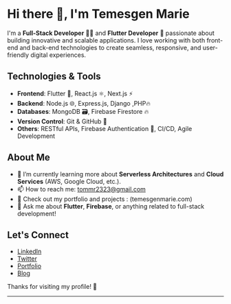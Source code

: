 # Hi there 👋, I'm Temesgen Marie

I'm a **Full-Stack Developer** 👨‍💻 and **Flutter Developer** 🦋 passionate about building innovative and scalable applications. I love working with both front-end and back-end technologies to create seamless, responsive, and user-friendly digital experiences.

## Technologies & Tools

- **Frontend**: Flutter 📱, React.js ⚛️, Next.js ⚡
- **Backend**: Node.js 🌐, Express.js, Django ,PHP🔥
- **Databases**: MongoDB 🗃️, Firebase Firestore 🔥
- **Version Control**: Git & GitHub 🔧
- **Others**: RESTful APIs, Firebase Authentication 🔑, CI/CD, Agile Development

## About Me

- 🌱 I’m currently learning more about **Serverless Architectures** and **Cloud Services** (AWS, Google Cloud, etc.).
- 📫 How to reach me: tommr2323@gmail.com
- 💼 Check out my portfolio and projects : (temesgenmarie.com)
- 💬 Ask me about **Flutter**, **Firebase**, or anything related to full-stack development!

 
## Let's Connect

- [LinkedIn](https://www.linkedin.com/in/yourprofile)
- [Twitter](https://twitter.com/yourprofile)
- [Portfolio](#)
- [Blog](#)

Thanks for visiting my profile! 🚀

---

 
